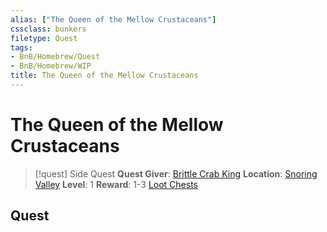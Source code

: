 ```yaml
---
alias: ["The Queen of the Mellow Crustaceans"]
cssclass: bunkers
filetype: Quest
tags:
- BnB/Homebrew/Quest
- BnB/Homebrew/WIP
title: The Queen of the Mellow Crustaceans
---
```


# The Queen of the Mellow Crustaceans
> [!quest] Side Quest
> **Quest Giver**: [Brittle Crab King](2000%20BunkerShare/Bestiary/Wildlife/Crabs/Brittle%20Crab%20King.md)
> **Location**: [Snoring Valley](../../../60%20Wyrmscriber/0%20Courier/Locations/Wonderlands/Mellow-Steppes/Snoring-Valley/Snoring-Valley.md)
> **Level**: 1
> **Reward**: 1-3 [Loot Chests](Loot-Chests.md)

## Quest